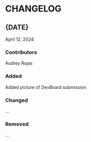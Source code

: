 # CHANGELOG

## {DATE}
April 12, 2024

### Contributors
Audrey Rojas

### Added
Added picture of DevBoard submission

### Changed
...

### Removed
...
